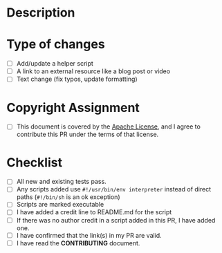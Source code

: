 <!--- Provide a general summary of your changes in the Title above -->

# Description

<!--- Describe your changes in detail -->

# Type of changes

<!--- What types of changes does your submission introduce? Put an `x` in all the boxes that apply: -->

- [ ] Add/update a helper script
- [ ] A link to an external resource like a blog post or video
- [ ] Text change (fix typos, update formatting)

# Copyright Assignment

- [ ] This document is covered by the [Apache License](https://github.com/unixorn/tumult.plugin.zsh/blob/master/LICENSE), and I agree to contribute this PR under the terms of that license.

# Checklist

<!--- Go over all the following points, and put an `x` in all the boxes that apply. -->
<!--- If you're unsure about any of these, don't hesitate to ask. I'm happy to help! -->

- [ ] All new and existing tests pass.
- [ ] Any scripts added use `#!/usr/bin/env interpreter` instead of direct paths (`#!/bin/sh` is an ok exception)
- [ ] Scripts are marked executable
- [ ] I have added a credit line to README.md for the script
- [ ] If there was no author credit in a script added in this PR, I have added one.
- [ ] I have confirmed that the link(s) in my PR are valid.
- [ ] I have read the **CONTRIBUTING** document.
